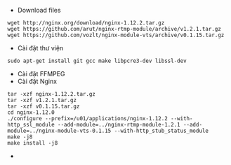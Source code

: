 * Download files

```
wget http://nginx.org/download/nginx-1.12.2.tar.gz
wget https://github.com/arut/nginx-rtmp-module/archive/v1.2.1.tar.gz
wget https://github.com/vozlt/nginx-module-vts/archive/v0.1.15.tar.gz
```

* Cài đặt thư viện

```
sudo apt-get install git gcc make libpcre3-dev libssl-dev
```

* Cài đặt FFMPEG
* Cài đặt Nginx

```
tar -xzf nginx-1.12.2.tar.gz
tar -xzf v1.2.1.tar.gz
tar -xzf v0.1.15.tar.gz
cd nginx-1.12.0
./configure --prefix=/u01/applications/nginx-1.12.2 --with-http_ssl_module --add-module=../nginx-rtmp-module-1.2.1 --add-module=../nginx-module-vts-0.1.15 --with-http_stub_status_module 
make -j8
make install -j8
```

* 


